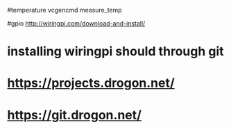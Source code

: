
#temperature
vcgencmd measure_temp

#gpio
http://wiringpi.com/download-and-install/

# installing wiringpi should through git
# https://projects.drogon.net/
# https://git.drogon.net/
